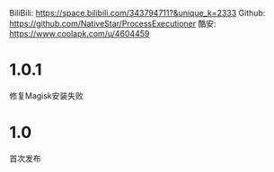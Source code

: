 BiliBili: https://space.bilibili.com/343794711?&unique_k=2333
Github: https://github.com/NativeStar/ProcessExecutioner
酷安: https://www.coolapk.com/u/4604459

# 1.0.1
修复Magisk安装失败
# 1.0
首次发布